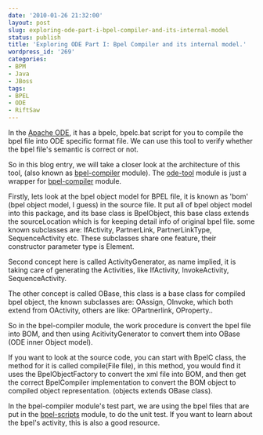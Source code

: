 ```yaml
---
date: '2010-01-26 21:32:00'
layout: post
slug: exploring-ode-part-i-bpel-compiler-and-its-internal-model
status: publish
title: 'Exploring ODE Part I: Bpel Compiler and its internal model.'
wordpress_id: '269'
categories:
- BPM
- Java
- JBoss
tags:
- BPEL
- ODE
- RiftSaw
---
```


In the [Apache ODE](http://ode.apache.org/), it has a bpelc, bpelc.bat script for you to compile the bpel file into ODE specific format file. We can use this tool to verify whether the bpel file's semantic is correct or not.

So in this blog entry, we will take a closer look at the architecture of this tool, (also known as [bpel-compiler](http://svn.apache.org/repos/asf/ode/trunk/bpel-compiler/) module). The [ode-tool](http://svn.apache.org/repos/asf/ode/trunk/tools/) module is just a wrapper for [bpel-compiler](http://svn.apache.org/repos/asf/ode/trunk/bpel-compiler/) module.

Firstly, lets look at the bpel object model for BPEL file, it is known as 'bom' (bpel object model, I guess) in the source file. It put all of bpel object model into this package, and its base class is BpelObject, this base class extends the sourceLocation which is for keeping detail info of original bpel file. some known subclasses are: IfActivity, PartnerLink, PartnerLinkType, SequenceActivity etc. These subclasses share one feature, their constructor parameter type is Element.

Second concept here is called ActivityGenerator, as name implied, it is taking care of generating the Activities, like IfActivity, InvokeActivity, SequenceActivity.

The other concept is called OBase, this class is a base class for compiled bpel object, the known subclasses are: OAssign, OInvoke, which both extend from OActivity, others are like: OPartnerlink, OProperty..

So in the bpel-compiler module, the work procedure is convert the bpel file into BOM, and then using AcitivityGenerator to convert them into OBase (ODE inner Object model).

If you want to look at the source code, you can start with BpelC class, the method for it is called compile(File file), in this method, you would find it uses the BpelObjectFactory to convert the xml file into BOM, and then get the correct BpelCompiler implementation to convert the BOM object to compiled object representation. (objects extends OBase class).

In the bpel-compiler module's test part, we are using the bpel files that are put in the [bpel-scripts](http://svn.apache.org/repos/asf/ode/trunk/bpel-scripts/) module, to do the unit test. If you want to learn about the bpel's activity, this is also a good resource.
